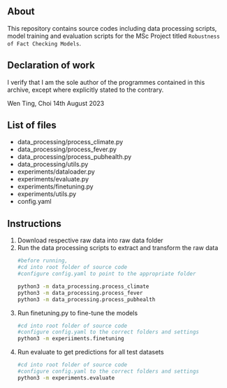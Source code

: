 ## About

This repository contains source codes including data processing scripts, model training 
and evaluation scripts for the MSc Project titled `Robustness of Fact Checking Models`.

## Declaration of work

I verify that I am the sole author of the programmes contained in this archive, except where explicitly stated to the contrary.

Wen Ting, Choi
14th August 2023

## List of files
- data_processing/process_climate.py
- data_processing/process_fever.py
- data_processing/process_pubhealth.py
- data_processing/utils.py
- experiments/dataloader.py
- experiments/evaluate.py
- experiments/finetuning.py
- experiments/utils.py
- config.yaml

## Instructions

1. Download respective raw data into raw data folder
2. Run the data processing scripts to extract and transform the raw data
    ```bash
    #before running, 
    #cd into root folder of source code
    #configure config.yaml to point to the appropriate folder

    python3 -m data_processing.process_climate
    python3 -m data_processing.process_fever
    python3 -m data_processing.process_pubhealth
    ```
3. Run finetuning.py to fine-tune the models
    ```bash
    #cd into root folder of source code
    #configure config.yaml to the correct folders and settings
    python3 -m experiiments.finetuning
    ```
4. Run evaluate to get predictions for all test datasets
    ```bash
    #cd into root folder of source code
    #configure config.yaml to the correct folders and settings
    python3 -m experiments.evaluate
    ```